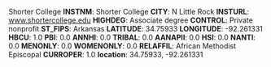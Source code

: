 
Shorter College
**INSTNM**: Shorter College 
**CITY**: N Little Rock 
**INSTURL**: www.shortercollege.edu 
**HIGHDEG**: Associate degree 
**CONTROL**: Private nonprofit 
**ST_FIPS**: Arkansas 
**LATITUDE**: 34.75933 
**LONGITUDE**: -92.261331 
**HBCU**: 1.0 
**PBI**: 0.0 
**ANNHI**: 0.0 
**TRIBAL**: 0.0 
**AANAPII**: 0.0 
**HSI**: 0.0 
**NANTI**: 0.0 
**MENONLY**: 0.0 
**WOMENONLY**: 0.0 
**RELAFFIL**: African Methodist Episcopal 
**CURROPER**: 1.0 
**location**: 34.75933, -92.261331 